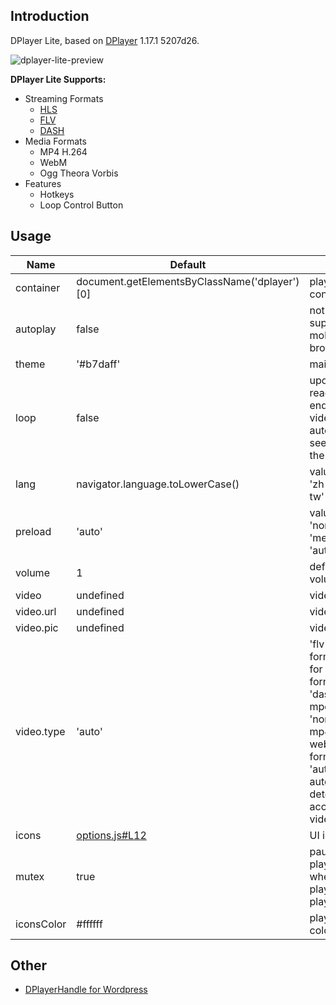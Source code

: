 ## Introduction
DPlayer Lite, based on [DPlayer](https://github.com/MoePlayer/DPlayer) 1.17.1 5207d26.

![dplayer-lite-preview](https://user-images.githubusercontent.com/6196903/33885965-eed74a92-df7f-11e7-9a18-d8e53b522c3f.png)

**DPlayer Lite Supports:**

- Streaming Formats
	- [HLS](https://github.com/video-dev/hls.js)
	- [FLV](https://github.com/Bilibili/flv.js)
	- [DASH](https://github.com/Dash-Industry-Forum/dash.js)
- Media Formats
	- MP4 H.264
	- WebM
	- Ogg Theora Vorbis
- Features
	- Hotkeys
	- Loop Control Button

## Usage

Name|Default|Note
----|-------|----
container | document.getElementsByClassName('dplayer')[0] | player container
autoplay | false | not supported in mobile browsers
theme | '#b7daff' | main color
loop | false | upon reaching the end of the video, automatically seek back to the start
lang | navigator.language.toLowerCase() | values: 'en', 'zh-cn', 'zh-tw'
preload | 'auto' | values: 'none', 'metadata', 'auto'
volume | 1 | default volume
video | undefined | video info
video.url | undefined | video link
video.pic | undefined | video poster
video.type | 'auto' | 'flv' for flv format, 'hls' for m3u8 format, 'dash' for mpd format, 'normal' for mp4 ogg and webm format, 'auto' for automatic detection according to video suffix
icons | [options.js#L12](https://github.com/kn007/DPlayer-Lite/blob/DPlayer-Lite/src/options.js#L12) | UI icons
mutex | true | pause other players when this player start play
iconsColor | #ffffff | player icons color

## Other

- [DPlayerHandle for Wordpress](https://github.com/kn007/DPlayerHandle)


